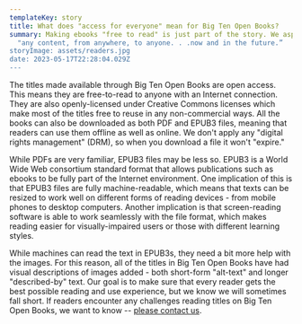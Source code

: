 ```yaml
---
templateKey: story
title: What does "access for everyone" mean for Big Ten Open Books?
summary: Making ebooks "free to read" is just part of the story. We aspire to
  "any content, from anywhere, to anyone. . .now and in the future.”
storyImage: assets/readers.jpg
date: 2023-05-17T22:28:04.029Z
---
```

T﻿he titles made available through Big Ten Open Books are open access. This means they are free-to-read to anyone with an Internet connection. They are also openly-licensed under Creative Commons licenses which make most of the titles free to reuse in any non-commercial ways. All the books can also be downloaded as both PDF and EPUB3 files, meaning that readers can use them offline as well as online. We don't apply any "digital rights management" (DRM), so when you download a file it won't "expire."

W﻿hile PDFs are very familiar, EPUB3 files may be less so. EPUB3 is a World Wide Web consortium standard format that allows publications such as ebooks to be fully part of the Internet environment. One implication of this is that EPUB3 files are fully machine-readable, which means that texts can be resized to work well on different forms of reading devices - from mobile phones to desktop computers. Another implication is that screen-reading software is able to work seamlessly with the file format, which makes reading easier for visually-impaired users or those with different learning styles.

W﻿hile machines can read the text in EPUB3s, they need a bit more help with the images. For this reason, all of the titles in Big Ten Open Books have had visual descriptions of images added - both short-form "alt-text" and longer "described-by" text. Our goal is to make sure that every reader gets the best possible reading and use experience, but we know we will sometimes fall short. If readers encounter any challenges reading titles on Big Ten Open Books, we want to know -- [please contact us](https://bigtenopenbooks.org/contact).